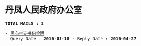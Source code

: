 # 丹凤人民政府办公室
<pre><b>TOTAL MAILS : 1</b></pre>
<pre>
- <a href="../../categories/mails/3540.md">黑心村支书何金明</a><br/>  Query Date : <b>2016-03-18</b> - Reply Date : <b>2016-04-27</b>
</pre>